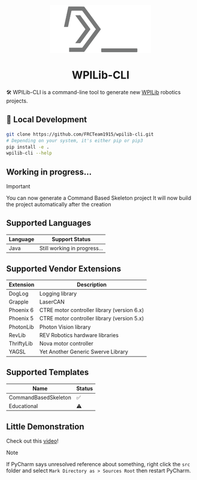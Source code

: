 <div align="center">
    <a href="https://mckinleyfirebirds.com">
        <picture>
            <img alt="WPILib-CLI" src="https://raw.githubusercontent.com/FRCTeam1915/wpilib-cli/refs/heads/main/assets/logo.svg" height="128px">
        </picture>
    </a>
    <h1>WPILib-CLI</h1>
</div>

🛠️ WPILib-CLI is a command-line tool to generate new [WPILib](https://docs.wpilib.org/en/stable/docs/zero-to-robot/step-2/wpilib-setup.html) robotics projects.

## 🚀 Local Development

```bash
git clone https://github.com/FRCTeam1915/wpilib-cli.git
# Depending on your system, it's either pip or pip3
pip install -e .
wpilib-cli --help
```

## Working in progress...

> [!IMPORTANT]
> You can now generate a Command Based Skeleton project
> It will now build the project automatically after the creation

## Supported Languages
| Language | Support Status               |
|----------|------------------------------|
| Java     | Still working in progress... |

## Supported Vendor Extensions
| Extension  | Description                                 |
|------------|---------------------------------------------|
| DogLog     | Logging library                             |
| Grapple    | LaserCAN                                    |
| Phoenix 6  | CTRE motor controller library (version 6.x) |
| Phoenix 5  | CTRE motor controller library (version 5.x) |
| PhotonLib  | Photon Vision library                       |
| RevLib     | REV Robotics hardware libraries             |
| ThriftyLib | Nova motor controller                       |
| YAGSL      | Yet Another Generic Swerve Library          |


## Supported Templates
| Name                 | Status |
|----------------------|--------|
| CommandBasedSkeleton | ✅      |
| Educational          | ⚠️     |


## Little Demonstration
Check out this [video](https://www.youtube.com/watch?v=Y-nSDGd3G2A)!


> [!NOTE]
> If PyCharm says unresolved reference about something, right click the `src` folder and select `Mark Directory as > Sources Root` then restart PyCharm.
